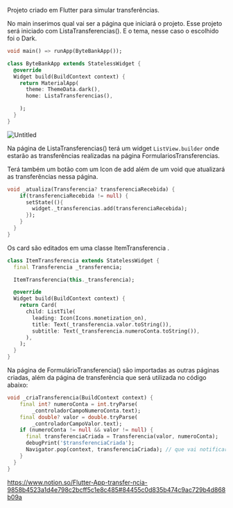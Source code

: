 Projeto criado em Flutter para simular transferências.

No main inserimos qual vai ser a página que iniciará o projeto. Esse projeto será iniciado com ListaTransferencias(). E o tema, nesse caso o escolhido foi o Dark.

```dart
void main() => runApp(ByteBankApp());

class ByteBankApp extends StatelessWidget {
  @override
  Widget build(BuildContext context) {
    return MaterialApp(
      theme: ThemeData.dark(),
      home: ListaTransferencias(),

    );
  }
}
```

![Untitled](https://s3-us-west-2.amazonaws.com/secure.notion-static.com/1253af13-d576-4af4-823e-4acca0cb717f/Untitled.png)

Na página de ListaTransferencias() terá um widget `ListView.builder` onde estarão as transferências realizadas na página FormulariosTransferencias.

Terá também um botão com um Icon de add além de um void que atualizará as transferências nessa página.

```dart
void _atualiza(Transferencia? transferenciaRecebida) {
    if(transferenciaRecebida != null) {
      setState((){
        widget._transferencias.add(transferenciaRecebida);
      });
    }
  }
}
```

Os card são editados em uma classe ItemTransferencia .

```dart
class ItemTransferencia extends StatelessWidget {
  final Transferencia _transferencia;

  ItemTransferencia(this._transferencia);

  @override
  Widget build(BuildContext context) {
    return Card(
      child: ListTile(
        leading: Icon(Icons.monetization_on),
        title: Text(_transferencia.valor.toString()),
        subtitle: Text(_transferencia.numeroConta.toString()),
      ),
    );
  }
}
```

Na página de FormulárioTransferencia() são importadas as outras páginas criadas, além da página de transferência que será utilizada no código abaixo:

```dart
void _criaTransferencia(BuildContext context) {
    final int? numeroConta = int.tryParse(
        _controladorCampoNumeroConta.text);
    final double? valor = double.tryParse(
        _controladorCampoValor.text);
    if (numeroConta != null && valor != null) {
      final transferenciaCriada = Transferencia(valor, numeroConta);
      debugPrint('$transferenciaCriada');
      Navigator.pop(context, transferenciaCriada); // que vai notificar a lista
    }
  }
}
```

https://www.notion.so/Flutter-App-transfer-ncia-9858b4523a1d4e798c2bcff5c1e8c485#84455c0d835b474c9ac729b4d868b09a
